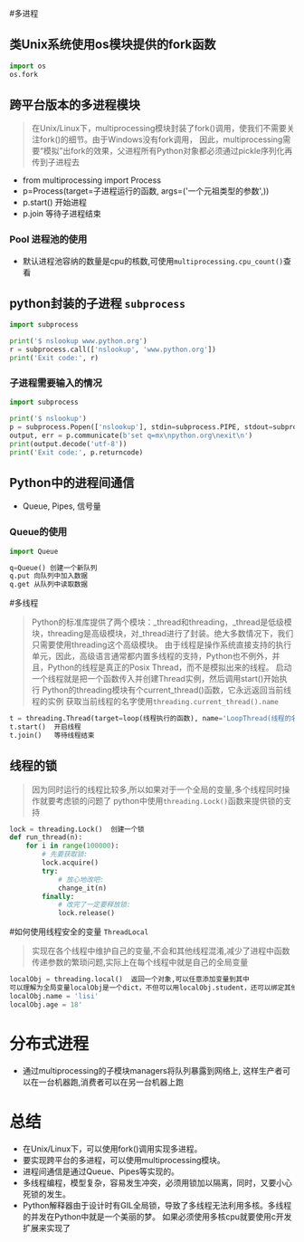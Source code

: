 #多进程
## 类Unix系统使用os模块提供的fork函数
```python
import os
os.fork

```

## 跨平台版本的多进程模块
> 在Unix/Linux下，multiprocessing模块封装了fork()调用，使我们不需要关注fork()的细节。由于Windows没有fork调用，
> 因此，multiprocessing需要“模拟”出fork的效果，父进程所有Python对象都必须通过pickle序列化再传到子进程去

- from multiprocessing import Process
- p=Process(target=子进程运行的函数, args=('一个元祖类型的参数',))
- p.start()  开始进程
- p.join     等待子进程结束

### Pool 进程池的使用
- 默认进程池容纳的数量是cpu的核数,可使用`multiprocessing.cpu_count()`查看

## python封装的子进程 `subprocess`
```Python
import subprocess

print('$ nslookup www.python.org')
r = subprocess.call(['nslookup', 'www.python.org'])
print('Exit code:', r)
```

### 子进程需要输入的情况
```Python
import subprocess

print('$ nslookup')
p = subprocess.Popen(['nslookup'], stdin=subprocess.PIPE, stdout=subprocess.PIPE, stderr=subprocess.PIPE)
output, err = p.communicate(b'set q=mx\npython.org\nexit\n')
print(output.decode('utf-8'))
print('Exit code:', p.returncode)
```

## Python中的进程间通信
- Queue, Pipes, 信号量

### Queue的使用
```python
import Queue

q=Queue() 创建一个新队列
q.put 向队列中加入数据
q.get 从队列中读取数据
```

#多线程
> Python的标准库提供了两个模块：_thread和threading，_thread是低级模块，threading是高级模块，对_thread进行了封装。绝大多数情况下，我们只需要使用threading这个高级模块。
> 由于线程是操作系统直接支持的执行单元，因此，高级语言通常都内置多线程的支持，Python也不例外，并且，Python的线程是真正的Posix Thread，而不是模拟出来的线程。
> 启动一个线程就是把一个函数传入并创建Thread实例，然后调用start()开始执行
> Python的threading模块有个current_thread()函数，它永远返回当前线程的实例
> 获取当前线程的名字使用`threading.current_thread().name`

```Python
t = threading.Thread(target=loop(线程执行的函数), name='LoopThread(线程的名字,方便查看,默认主线程是MainThread, 其他的线程如果不指定名字,就是Thread-1,Thread-2...)')  创建线程
t.start()  开启线程
t.join()   等待线程结束
```

## 线程的锁
> 因为同时运行的线程比较多,所以如果对于一个全局的变量,多个线程同时操作就要考虑锁的问题了
> python中使用`threading.Lock()`函数来提供锁的支持

```Python
lock = threading.Lock()  创建一个锁
def run_thread(n):
    for i in range(100000):
        # 先要获取锁:
        lock.acquire()
        try:
            # 放心地改吧:
            change_it(n)
        finally:
            # 改完了一定要释放锁:
            lock.release()
```

#如何使用线程安全的变量 `ThreadLocal`
> 实现在各个线程中维护自己的变量,不会和其他线程混淆,减少了进程中函数传递参数的繁琐问题,实际上在每个线程中就是自己的全局变量

```Python
localObj = threading.local()  返回一个对象,可以任意添加变量到其中
可以理解为全局变量localObj是一个dict，不但可以用localObj.student，还可以绑定其他变量，如localObj.teacher等等。
localObj.name = 'lisi'
localObj.age = 18'
```


# 分布式进程
- 通过multiprocessing的子模块managers将队列暴露到网络上, 这样生产者可以在一台机器跑,消费者可以在另一台机器上跑



# 总结
- 在Unix/Linux下，可以使用fork()调用实现多进程。
- 要实现跨平台的多进程，可以使用multiprocessing模块。
- 进程间通信是通过Queue、Pipes等实现的。
- 多线程编程，模型复杂，容易发生冲突，必须用锁加以隔离，同时，又要小心死锁的发生。
- Python解释器由于设计时有GIL全局锁，导致了多线程无法利用多核。多线程的并发在Python中就是一个美丽的梦。 如果必须使用多核cpu就要使用c开发扩展来实现了